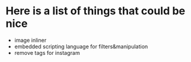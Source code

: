 Here is a list of things that could be nice
===========================================

- image inliner
- embedded scripting language for filters&manipulation
- remove tags for instagram
